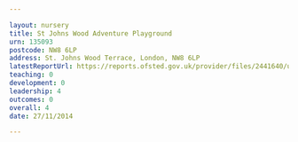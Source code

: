 ```yaml
---

layout: nursery
title: St Johns Wood Adventure Playground
urn: 135093
postcode: NW8 6LP
address: St. Johns Wood Terrace, London, NW8 6LP
latestReportUrl: https://reports.ofsted.gov.uk/provider/files/2441640/urn/135093.pdf
teaching: 0
development: 0
leadership: 4
outcomes: 0
overall: 4
date: 27/11/2014

---
```

